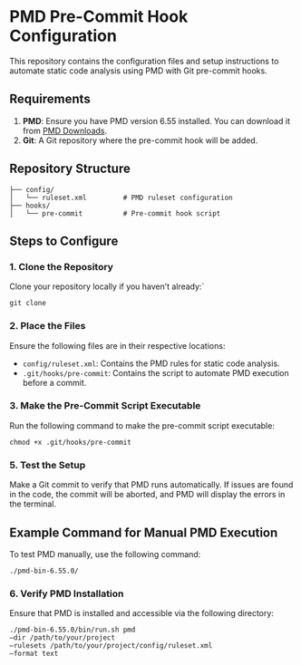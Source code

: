 # PMD Pre-Commit Hook Configuration

This repository contains the configuration files and setup instructions to automate static code analysis using PMD with Git pre-commit hooks.

## Requirements

1. **PMD**: Ensure you have PMD version 6.55 installed. You can download it from [PMD Downloads](https://pmd.github.io/).
2. **Git**: A Git repository where the pre-commit hook will be added.

## Repository Structure

```
├── config/
│   └── ruleset.xml         # PMD ruleset configuration
├── hooks/
│   └── pre-commit          # Pre-commit hook script
```

## Steps to Configure

### 1. Clone the Repository
Clone your repository locally if you haven’t already:`

`git clone`

### 2. Place the Files
Ensure the following files are in their respective locations:
- `config/ruleset.xml`: Contains the PMD rules for static code analysis.
- `.git/hooks/pre-commit`: Contains the script to automate PMD execution before a commit.

### 3. Make the Pre-Commit Script Executable
Run the following command to make the pre-commit script executable:

`chmod +x .git/hooks/pre-commit`

### 5. Test the Setup
Make a Git commit to verify that PMD runs automatically. If issues are found in the code, the commit will be aborted, and PMD will display the errors in the terminal.

## Example Command for Manual PMD Execution
To test PMD manually, use the following command:

`./pmd-bin-6.55.0/`

### 6. Verify PMD Installation
Ensure that PMD is installed and accessible via the following directory:

```
./pmd-bin-6.55.0/bin/run.sh pmd 
–dir /path/to/your/project 
–rulesets /path/to/your/project/config/ruleset.xml 
–format text
```
